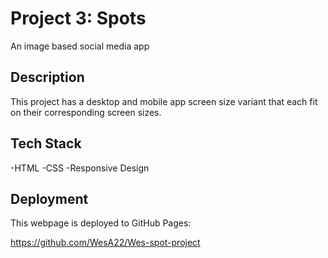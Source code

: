 # Project 3: Spots

An image based social media app

## Description

This project has a desktop and mobile app screen size variant that each fit on their corresponding screen sizes.

## Tech Stack 

-HTML
-CSS
-Responsive Design

## Deployment

This webpage is deployed to GitHub Pages:

https://github.com/WesA22/Wes-spot-project

